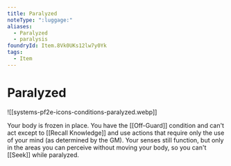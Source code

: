 ```yaml
---
title: Paralyzed
noteType: ":luggage:"
aliases:
  - Paralyzed
  - paralysis
foundryId: Item.8Vk0UKs12lw7y0Yk
tags:
  - Item
---
```


# Paralyzed
![[systems-pf2e-icons-conditions-paralyzed.webp]]

Your body is frozen in place. You have the [[Off-Guard]] condition and can't act except to [[Recall Knowledge]] and use actions that require only the use of your mind (as determined by the GM). Your senses still function, but only in the areas you can perceive without moving your body, so you can't [[Seek]] while paralyzed.
